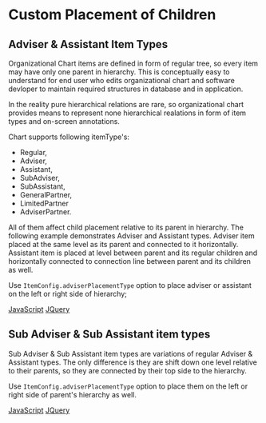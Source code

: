 # Custom Placement of Children
## Adviser & Assistant Item Types

Organizational Chart items are defined in form of regular tree, so every item may have only one parent in hierarchy. This is conceptually easy to understand for end user who edits organizational chart and software devloper to maintain required structures in database and in application.

In the reality pure hierarchical relations are rare, so organizational chart provides means to represent none hierarchical realations in form of item types and on-screen annotations.

Chart supports following itemType's:

* Regular,
* Adviser,
* Assistant,
* SubAdviser,
* SubAssistant,
* GeneralPartner,
* LimitedPartner
* AdviserPartner.

All of them affect child placement relative to its parent in hierarchy. The following example demonstrates  Adviser and Assistant types. Adviser item placed at the same level as its parent and connected to it horizontally. Assistant item is placed at level between parent and its regular children and horizontally connected to connection line between parent and its children as well.

Use `ItemConfig.adviserPlacementType` option to place adviser or assistant on the left or right side of hierarchy;

[JavaScript](javascript.controls/CaseAdviserAndAssistantItemTypes.html)
[JQuery](jquery.widgets/CaseAdviserAndAssistantItemTypes.html)

## Sub Adviser & Sub Assistant item types

Sub Adviser & Sub Assistant item types are variations of regular Adviser & Assistant types. The only difference is they are shift down one level relative to their parents, so they are connected by their top side to the hierarchy.

Use `ItemConfig.adviserPlacementType` option to place them on the left or right side of parent's hierarchy as well.

[JavaScript](javascript.controls/CaseSubAdviserAndSubAssistantItemTypes.html)
[JQuery](jquery.widgets/CaseSubAdviserAndSubAssistantItemTypes.html)